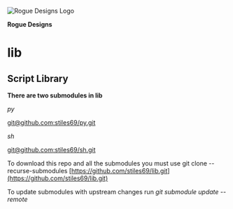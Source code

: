 ![Rogue Designs Logo](https://storage.googleapis.com/stiles-images/RogueLogo-256x158.png)

**Rogue Designs**
# lib

## Script Library ##

**There are two submodules in lib**

*py*

[git@github.com:stiles69/py.git](https://github.com/stiles69/py.git)

*sh*

[git@github.com:stiles69/sh.git](https://github.com/stiles69/sh.git)

To download this repo and all the submodules you must use git clone --recurse-submodules [https://github.com/stiles69/lib.git](https://github.com/stiles69/lib.git)

To update submodules with upstream changes run *git submodule update --remote*

